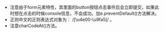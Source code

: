 - 注意由于form元素特性，其里面的button按钮点击事件后会立即提交，如果此时想在点击的时候console信息，不会成功。加e.preventDefault()方法解决。
- 正则中文的正则表达式对象为： /[\u4e00-\u9fa5]/ 。
- 注意charCodeAt()方法。
